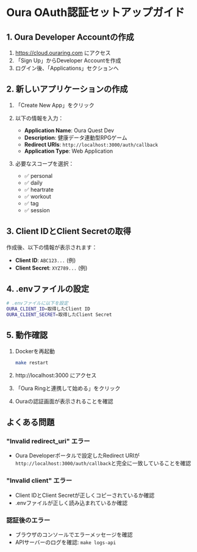 # Oura OAuth認証セットアップガイド

## 1. Oura Developer Accountの作成

1. https://cloud.ouraring.com にアクセス
2. 「Sign Up」からDeveloper Accountを作成
3. ログイン後、「Applications」セクションへ

## 2. 新しいアプリケーションの作成

1. 「Create New App」をクリック
2. 以下の情報を入力：
   - **Application Name**: Oura Quest Dev
   - **Description**: 健康データ連動型RPGゲーム
   - **Redirect URIs**: `http://localhost:3000/auth/callback`
   - **Application Type**: Web Application

3. 必要なスコープを選択：
   - ✅ personal
   - ✅ daily
   - ✅ heartrate
   - ✅ workout
   - ✅ tag
   - ✅ session

## 3. Client IDとClient Secretの取得

作成後、以下の情報が表示されます：
- **Client ID**: `ABC123...` (例)
- **Client Secret**: `XYZ789...` (例)

## 4. .envファイルの設定

```bash
# .envファイルに以下を設定
OURA_CLIENT_ID=取得したClient ID
OURA_CLIENT_SECRET=取得したClient Secret
```

## 5. 動作確認

1. Dockerを再起動
   ```bash
   make restart
   ```

2. http://localhost:3000 にアクセス

3. 「Oura Ringと連携して始める」をクリック

4. Ouraの認証画面が表示されることを確認

## よくある問題

### "Invalid redirect_uri" エラー
- Oura Developerポータルで設定したRedirect URIが`http://localhost:3000/auth/callback`と完全に一致していることを確認

### "Invalid client" エラー
- Client IDとClient Secretが正しくコピーされているか確認
- .envファイルが正しく読み込まれているか確認

### 認証後のエラー
- ブラウザのコンソールでエラーメッセージを確認
- APIサーバーのログを確認: `make logs-api`